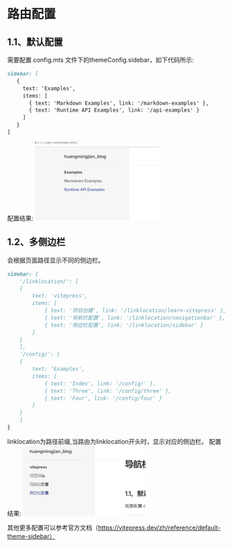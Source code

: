# 路由配置
## 1.1、默认配置
需要配置 config.mts 文件下的themeConfig.sidebar，如下代码所示:
```md
sidebar: [
   {
     text: 'Examples',
     items: [
       { text: 'Markdown Examples', link: '/markdown-examples' },
       { text: 'Runtime API Examples', link: '/api-examples' }
     ]
   }
]
```
配置结果:
<img src="../image/config1.jpg"  style="zoom:50%;" />

## 1.2、多侧边栏
会根据页面路径显示不同的侧边栏。
```md
sidebar: {
    '/linklocation/': [
    {
        text: 'vitepress',
        items: [
            { text: '项目创建', link: '/linklocation/learn-vitepress' },
            { text: '导航栏配置', link: '/linklocation/navigationbar' },
            { text: '侧边栏配置', link: '/linklocation/sidebar' }
        ]
    }
    ],
    '/config/': [
    {
        text: 'Examples',
        items: [
            { text: 'Index', link: '/config/' },
            { text: 'Three', link: '/config/three' },
            { text: 'Four', link: '/config/four' }
        ]
    }
    ]
}
```
linklocation为路径前缀,当路由为linklocation开头时，显示对应的侧边栏。
配置结果:
<img src="../image/config2.jpg"  style="zoom:50%;" />

其他更多配置可以参考官方文档（https://vitepress.dev/zh/reference/default-theme-sidebar）
